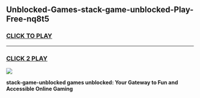 
## Unblocked-Games-stack-game-unblocked-Play-Free-nq8t5
<h3>
<a href="https://premium76.site?title=stack-game-unblocked&ref=12A">CLICK TO PLAY</a></h3>
<hr>

<h3>
<a href="https://premium76.site?title=stack-game-unblocked&ref=12A">CLICK 2 PLAY</a>
  
</h3>

<a href="https://premium76.site?title=stack-game-unblocked&ref=12A"><img src="https://clearcache.store/games.png"></a>


**stack-game-unblocked games unblocked: Your Gateway to Fun and Accessible Online Gaming**
